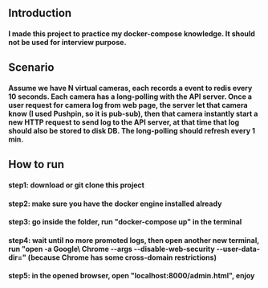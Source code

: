 ## Introduction
#### I made this project to practice my docker-compose knowledge. It should not be used for interview purpose.

## Scenario 
#### Assume we have N virtual cameras, each records a event to redis every 10 seconds. Each camera has a long-polling with the API server. Once a user request for camera log from web page, the server let that camera know (I used Pushpin, so it is pub-sub), then that camera instantly start a new HTTP request to send log to the API server, at that time that log should also be stored to disk DB. The long-polling should refresh every 1 min.   

## How to run
#### step1: download or git clone this project 
#### step2: make sure you have the docker engine installed already
#### step3: go inside the folder, run "docker-compose up" in the terminal
#### step4: wait until no more promoted logs, then open another new terminal, run "open -a Google\ Chrome --args --disable-web-security --user-data-dir="  (because Chrome has some cross-domain restrictions)
#### step5: in the opened browser, open "localhost:8000/admin.html", enjoy


